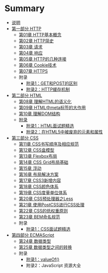 # Summary

* [说明](README.md)
* [第一部分 HTTP](chapter1.md)
  * [第01章 HTTP基本概念](di-yi-zhang-bi-xu-zhi-dao-de-http-ji-ben-gai-nian.md)
  * [第02章 HTTP简史](di-er-zhang-http-jian-shi.md)
  * [第03章 请求](di-san-zhang-qing-qiu.md)
  * [第04章 响应](di-si-zhang-xiang-ying.md)
  * [第05章 HTTP的几种连接](di-wu-zhang-http-de-ji-zhong-lian-jie.md)
  * [第06章 Cookie技术](di-liu-zhang-cookie-ji-zhu.md)
  * [第07章 HTTPS](di-qi-zhang-https.md)
  * 附录
    * [附录1：GET和POST的区别](fu-lu-1-get-he-post-de-qu-bie.md)
    * [附录2：HTTP缓存机制](fu-lu-2-http-huan-cun-ji-zhi.md)
* [第二部分 HTML](di-er-bu-fen-html.md)
  * [第08章 理解HTML的语义化](di-er-bu-fen-html/di-ba-zhang-li-jie-html-de-yu-yi-hua.md)
  * [第09章 HTML中meta标签的大作用](di-er-bu-fen-html/di-jiu-zhang-html-zhong-xiao-meta-biao-qian-de-da-zuo-yong.md)
  * [第10章 理解DOM结构](di-er-bu-fen-html/di-shi-yi-zhang-li-jie-dom-jie-gou.md)
  * [附录](di-er-bu-fen-html/fu-lu.md)
    * [附录1：HTML面试题精选](di-er-bu-fen-html/fu-lu-ff1a-html-mian-shi-ti.md)
    * [附录2：在HTML5中被废弃的元素和属性](di-er-bu-fen-html/fu-lu-2-ff1a-zai-html5-zhong-bei-fei-qi-de-yuan-su-he-shu-xing.md)
* [第三部分 CSS](di-san-bu-fen-css.md)
  * [第11章 CSS书写顺序及相应规范](di-san-bu-fen-css/di-shi-yi-zhang-css-shu-xie-shun-xu-ji-xiang-ying-gui-fan.md)
  * [第12章 CSS盒模型](di-san-bu-fen-css/di-shi-er-zhang-css-he-mo-xing.md)
  * [第13章 Flexbox布局](di-san-bu-fen-css/di-shi-san-zhang-flexbox-bu-ju.md)
  * [第14章 CSS Grid布局基础](di-san-bu-fen-css/di-shi-si-zhang-css-grid-bu-ju-ji-chu.md)
  * [第15章 浮动](di-san-bu-fen-css/di-shi-wu-zhang-fu-dong-yu-ding-wei.md)
  * [第16章 布局解决方案](di-san-bu-fen-css/di-shi-liu-zhang-bu-ju-jie-jue-fang-an.md)
  * [第17章 CSS3新增内容](di-san-bu-fen-css/di-shi-wu-zhang-css3-xin-zeng-nei-rong.md)
  * [第18章 CSS颜色体系](di-san-bu-fen-css/di-shi-ba-zhang-css-yan-se-ti-xi.md)
  * [第19章 CSS度量单位体系](di-san-bu-fen-css/di-shi-jiu-zhang-css-dan-wei-ti-xi.md)
  * [第20章 CSS预处理器之Less](di-san-bu-fen-css/di-er-shi-zhang-css-yu-chu-li-qi-zhi-less.md)
  * [第21章 使用PostCSS进行CSS处理](di-san-bu-fen-css/di-er-shi-yi-zhang-shi-yong-postcss-jin-xing-css-chu-li.md)
  * [第22章 CSS的低权重原则](di-san-bu-fen-css/di-22-zhang-css-de-di-quan-zhong-yuan-ze.md)
  * [第23章 BEM命名规范](di-san-bu-fen-css/di-23-zhang-bem-ming-ming-gui-fan.md)
  * 附录
    * [附录1：CSS面试题精选](di-san-bu-fen-css/fu-lu-1-css-mian-shi-ti-jing-xuan.md)
* [第四部分 ECMAScript](di-si-bu-fen-ecmascript.md)
  * [第24章 数据类型](di-si-bu-fen-ecmascript/di-24-zhang-shu-ju-lei-xing.md)
  * [第25章 数据类型之间的转换](di-si-bu-fen-ecmascript/di-25-zhang-shu-ju-lei-xing-zhi-jian-de-zhuan-huan.md)
  * 附录
    * [附录1：valueOf\(\)](di-si-bu-fen-ecmascript/fu-lu-1-valueof.md)
    * 附录2：JavaScript 资源大全



